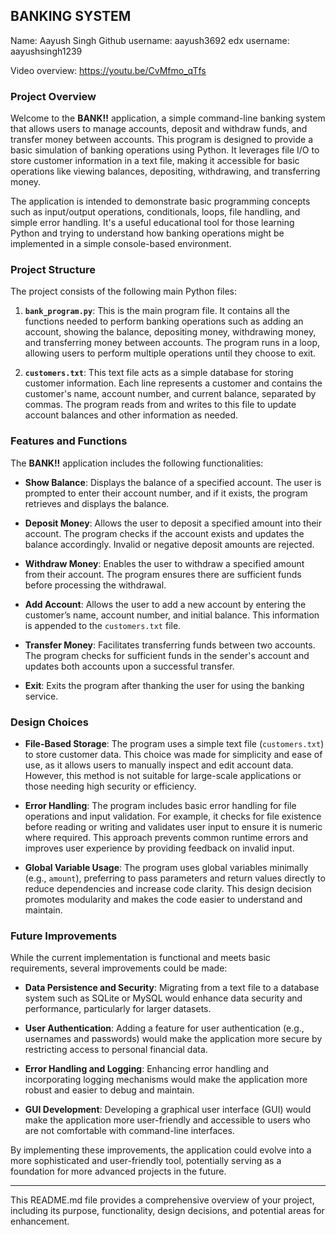 ## BANKING SYSTEM

Name: Aayush Singh
Github username: aayush3692
edx username: aayushsingh1239

Video overview: <https://youtu.be/CvMfmo_qTfs>

### Project Overview

Welcome to the **BANK!!** application, a simple command-line banking system that allows users to manage accounts, deposit and withdraw funds, and transfer money between accounts. This program is designed to provide a basic simulation of banking operations using Python. It leverages file I/O to store customer information in a text file, making it accessible for basic operations like viewing balances, depositing, withdrawing, and transferring money.

The application is intended to demonstrate basic programming concepts such as input/output operations, conditionals, loops, file handling, and simple error handling. It's a useful educational tool for those learning Python and trying to understand how banking operations might be implemented in a simple console-based environment.

### Project Structure

The project consists of the following main Python files:

1. **`bank_program.py`**: This is the main program file. It contains all the functions needed to perform banking operations such as adding an account, showing the balance, depositing money, withdrawing money, and transferring money between accounts. The program runs in a loop, allowing users to perform multiple operations until they choose to exit.

2. **`customers.txt`**: This text file acts as a simple database for storing customer information. Each line represents a customer and contains the customer's name, account number, and current balance, separated by commas. The program reads from and writes to this file to update account balances and other information as needed.

### Features and Functions

The **BANK!!** application includes the following functionalities:

- **Show Balance**: Displays the balance of a specified account. The user is prompted to enter their account number, and if it exists, the program retrieves and displays the balance.

- **Deposit Money**: Allows the user to deposit a specified amount into their account. The program checks if the account exists and updates the balance accordingly. Invalid or negative deposit amounts are rejected.

- **Withdraw Money**: Enables the user to withdraw a specified amount from their account. The program ensures there are sufficient funds before processing the withdrawal.

- **Add Account**: Allows the user to add a new account by entering the customer’s name, account number, and initial balance. This information is appended to the `customers.txt` file.

- **Transfer Money**: Facilitates transferring funds between two accounts. The program checks for sufficient funds in the sender's account and updates both accounts upon a successful transfer.

- **Exit**: Exits the program after thanking the user for using the banking service.

### Design Choices

- **File-Based Storage**: The program uses a simple text file (`customers.txt`) to store customer data. This choice was made for simplicity and ease of use, as it allows users to manually inspect and edit account data. However, this method is not suitable for large-scale applications or those needing high security or efficiency.

- **Error Handling**: The program includes basic error handling for file operations and input validation. For example, it checks for file existence before reading or writing and validates user input to ensure it is numeric where required. This approach prevents common runtime errors and improves user experience by providing feedback on invalid input.

- **Global Variable Usage**: The program uses global variables minimally (e.g., `amount`), preferring to pass parameters and return values directly to reduce dependencies and increase code clarity. This design decision promotes modularity and makes the code easier to understand and maintain.

### Future Improvements

While the current implementation is functional and meets basic requirements, several improvements could be made:

- **Data Persistence and Security**: Migrating from a text file to a database system such as SQLite or MySQL would enhance data security and performance, particularly for larger datasets.

- **User Authentication**: Adding a feature for user authentication (e.g., usernames and passwords) would make the application more secure by restricting access to personal financial data.

- **Error Handling and Logging**: Enhancing error handling and incorporating logging mechanisms would make the application more robust and easier to debug and maintain.

- **GUI Development**: Developing a graphical user interface (GUI) would make the application more user-friendly and accessible to users who are not comfortable with command-line interfaces.

By implementing these improvements, the application could evolve into a more sophisticated and user-friendly tool, potentially serving as a foundation for more advanced projects in the future.

---

This README.md file provides a comprehensive overview of your project, including its purpose, functionality, design decisions, and potential areas for enhancement.

